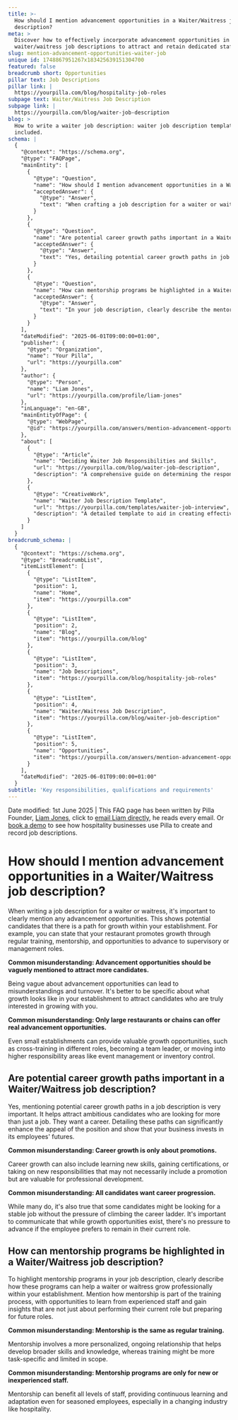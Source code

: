 ```yaml
---
title: >-
  How should I mention advancement opportunities in a Waiter/Waitress job
  description?
meta: >
  Discover how to effectively incorporate advancement opportunities in
  waiter/waitress job descriptions to attract and retain dedicated staff.
slug: mention-advancement-opportunities-waiter-job
unique id: 1748867951267x183425639151304700
featured: false
breadcrumb short: Opportunities
pillar text: Job Descriptions
pillar link: |
  https://yourpilla.com/blog/hospitality-job-roles
subpage text: Waiter/Waitress Job Description
subpage link: |
  https://yourpilla.com/blog/waiter-job-description
blog: >
  How to write a waiter job description: waiter job description template
  included.
schema: |
  {
    "@context": "https://schema.org",
    "@type": "FAQPage",
    "mainEntity": [
      {
        "@type": "Question",
        "name": "How should I mention advancement opportunities in a Waiter/Waitress job description?",
        "acceptedAnswer": {
          "@type": "Answer",
          "text": "When crafting a job description for a waiter or waitress, emphasise clear advancement opportunities to display a pathway for growth within your establishment. Indicate that your restaurant promotes growth through regular training, mentorship, and opportunities for staff to move into supervisory or management roles."
        }
      },
      {
        "@type": "Question",
        "name": "Are potential career growth paths important in a Waiter/Waitress job description?",
        "acceptedAnswer": {
          "@type": "Answer",
          "text": "Yes, detailing potential career growth paths in job descriptions is essential. This approach draws ambitious candidates who are seeking career opportunities, not just a job. It demonstrates that your business invests in its employees’ futures, enhancing the job’s appeal."
        }
      },
      {
        "@type": "Question",
        "name": "How can mentorship programs be highlighted in a Waiter/Waitress job description?",
        "acceptedAnswer": {
          "@type": "Answer",
          "text": "In your job description, clearly describe the mentorship programs offered in your restaurant. Highlight how these programs help waiters and waitresses grow professionally, offering continuous learning under the guidance of experienced staff, which prepares them for advanced roles within the establishment."
        }
      }
    ],
    "dateModified": "2025-06-01T09:00:00+01:00",
    "publisher": {
      "@type": "Organization",
      "name": "Your Pilla",
      "url": "https://yourpilla.com"
    },
    "author": {
      "@type": "Person",
      "name": "Liam Jones",
      "url": "https://yourpilla.com/profile/liam-jones"
    },
    "inLanguage": "en-GB",
    "mainEntityOfPage": {
      "@type": "WebPage",
      "@id": "https://yourpilla.com/answers/mention-advancement-opportunities-waiter-job"
    },
    "about": [
      {
        "@type": "Article",
        "name": "Deciding Waiter Job Responsibilities and Skills",
        "url": "https://yourpilla.com/blog/waiter-job-description",
        "description": "A comprehensive guide on determining the responsibilities and skills required for a waiter position, ensuring you attract the right candidates for your business."
      },
      {
        "@type": "CreativeWork",
        "name": "Waiter Job Description Template",
        "url": "https://yourpilla.com/templates/waiter-job-interview",
        "description": "A detailed template to aid in creating effective and comprehensive job descriptions for waiter positions, streamlining the recruitment process."
      }
    ]
  }
breadcrumb_schema: |
  {
    "@context": "https://schema.org",
    "@type": "BreadcrumbList",
    "itemListElement": [
      {
        "@type": "ListItem",
        "position": 1,
        "name": "Home",
        "item": "https://yourpilla.com"
      },
      {
        "@type": "ListItem",
        "position": 2,
        "name": "Blog",
        "item": "https://yourpilla.com/blog"
      },
      {
        "@type": "ListItem",
        "position": 3,
        "name": "Job Descriptions",
        "item": "https://yourpilla.com/blog/hospitality-job-roles"
      },
      {
        "@type": "ListItem",
        "position": 4,
        "name": "Waiter/Waitress Job Description",
        "item": "https://yourpilla.com/blog/waiter-job-description"
      },
      {
        "@type": "ListItem",
        "position": 5,
        "name": "Opportunities",
        "item": "https://yourpilla.com/answers/mention-advancement-opportunities-waiter-job"
      }
    ],
    "dateModified": "2025-06-01T09:00:00+01:00"
  }
subtitle: 'Key responsibilities, qualifications and requirements'
---
```


Date modified: 1st June 2025 | This FAQ page has been written by Pilla Founder, [Liam Jones](https://yourpilla.com/profile/liam-jones), click to [email Liam directly](https://mailto:liam@yourpilla.com), he reads every email. Or [book a demo](https://calendly.com/pilla/demo) to see how hospitality businesses use Pilla to create and record job descriptions.

# How should I mention advancement opportunities in a Waiter/Waitress job description?

When writing a job description for a waiter or waitress, it's important to clearly mention any advancement opportunities. This shows potential candidates that there is a path for growth within your establishment. For example, you can state that your restaurant promotes growth through regular training, mentorship, and opportunities to advance to supervisory or management roles.

**Common misunderstanding: Advancement opportunities should be vaguely mentioned to attract more candidates.**

Being vague about advancement opportunities can lead to misunderstandings and turnover. It's better to be specific about what growth looks like in your establishment to attract candidates who are truly interested in growing with you.

**Common misunderstanding: Only large restaurants or chains can offer real advancement opportunities.**

Even small establishments can provide valuable growth opportunities, such as cross-training in different roles, becoming a team leader, or moving into higher responsibility areas like event management or inventory control.

## Are potential career growth paths important in a Waiter/Waitress job description?

Yes, mentioning potential career growth paths in a job description is very important. It helps attract ambitious candidates who are looking for more than just a job. They want a career. Detailing these paths can significantly enhance the appeal of the position and show that your business invests in its employees' futures.

**Common misunderstanding: Career growth is only about promotions.**

Career growth can also include learning new skills, gaining certifications, or taking on new responsibilities that may not necessarily include a promotion but are valuable for professional development.

**Common misunderstanding: All candidates want career progression.**

While many do, it's also true that some candidates might be looking for a stable job without the pressure of climbing the career ladder. It's important to communicate that while growth opportunities exist, there's no pressure to advance if the employee prefers to remain in their current role.

## How can mentorship programs be highlighted in a Waiter/Waitress job description?

To highlight mentorship programs in your job description, clearly describe how these programs can help a waiter or waitress grow professionally within your establishment. Mention how mentorship is part of the training process, with opportunities to learn from experienced staff and gain insights that are not just about performing their current role but preparing for future roles.

**Common misunderstanding: Mentorship is the same as regular training.**

Mentorship involves a more personalized, ongoing relationship that helps develop broader skills and knowledge, whereas training might be more task-specific and limited in scope.

**Common misunderstanding: Mentorship programs are only for new or inexperienced staff.**

Mentorship can benefit all levels of staff, providing continuous learning and adaptation even for seasoned employees, especially in a changing industry like hospitality.
